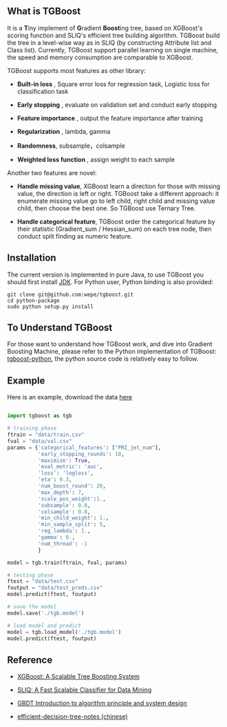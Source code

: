 ## What is TGBoost

It is a **T**iny implement of **G**radient **Boost**ing tree, based on  XGBoost's scoring function and SLIQ's efficient tree building algorithm. TGBoost build the tree in a level-wise way as in SLIQ (by constructing Attribute list and Class list). Currently, TGBoost support  parallel learning on single machine,  the speed and memory consumption are comparable to XGBoost.


TGBoost supports most features as other library:  

- **Built-in loss** , Square error loss for regression task, Logistic loss for classification task

- **Early stopping** , evaluate on validation set and conduct early stopping

-  **Feature importance** , output the feature importance after training

- **Regularization** , lambda, gamma

- **Randomness**, subsample，colsample

- **Weighted loss function** , assign weight to each sample


Another two features  are novel: 

- **Handle missing value**, XGBoost learn a direction for those with missing value, the direction is left or right. TGBoost take a different approach: it enumerate missing value go to left child, right child and missing value child, then choose the best one. So TGBoost use Ternary Tree.

-  **Handle categorical feature**, TGBoost order the categorical feature by their statistic (Gradient_sum / Hessian_sum) on each tree node, then conduct split finding as numeric feature.


## Installation

The current version is implemented in pure Java, to use TGBoost you should first install [JDK](http://www.oracle.com/technetwork/java/javase/downloads/jdk8-downloads-2133151.html). For Python user, Python binding is also provided:

```
git clone git@github.com:wepe/tgboost.git
cd python-package
sudo python setup.py install
```

## To Understand TGBoost

For those want to understand how TGBoost work, and dive into Gradient Boosting Machine, please refer to the Python implementation of TGBoost: [tgboost-python](https://github.com/wepe/tgboost/tree/tgboost-python), the python source code is relatively easy to follow. 


## Example

Here is an example, download the data [here](https://pan.baidu.com/s/1dGDr7pR)

```python

import tgboost as tgb

# training phase
ftrain = "data/train.csv"
fval = "data/val.csv"
params = {'categorical_features': ["PRI_jet_num"],
          'early_stopping_rounds': 10,
          'maximize': True,
          'eval_metric': 'auc',
          'loss': 'logloss',
          'eta': 0.3,
          'num_boost_round': 20,
          'max_depth': 7,
          'scale_pos_weight':1.,
          'subsample': 0.8,
          'colsample': 0.8,
          'min_child_weight': 1.,
          'min_sample_split': 5,
          'reg_lambda': 1.,
          'gamma': 0.,
          'num_thread': -1
          }

model = tgb.train(ftrain, fval, params)

# testing phase
ftest = "data/test.csv"
foutput = "data/test_preds.csv"
model.predict(ftest, foutput)

# save the model
model.save('./tgb.model')

# load model and predict
model = tgb.load_model('./tgb.model')
model.predict(ftest, foutput)

```


## Reference

- [XGBoost: A Scalable Tree Boosting System](https://arxiv.org/abs/1603.02754)
- [SLIQ: A Fast Scalable Classifier for Data Mining](http://citeseerx.ist.psu.edu/viewdoc/download?doi=10.1.1.89.7734&rep=rep1&type=pdf)

- [GBDT Introduction to algorithm principle and system design](http://wepon.me/files/gbdt.pdf)
- [efficient-decision-tree-notes (chinese)](https://github.com/wepe/efficient-decision-tree-notes)

